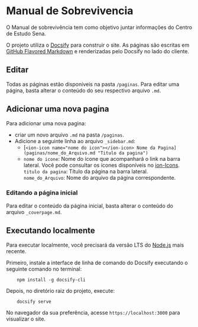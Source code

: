 # Manual de Sobrevivencia

O Manual de sobrevivência tem como objetivo juntar informações do Centro de Estudo Sena.

O projeto utiliza o [Docsify](https://github.com/docsifyjs/docsify) para construir o site. As páginas são escritas em [GitHub Flavored Markdown](https://guides.github.com/features/mastering-markdown/) e renderizadas pelo Docsify no lado do cliente.

## Editar

Todas as páginas estão disponíveis na pasta `/paginas`. Para editar uma página, basta alterar o conteúdo do seu respectivo arquivo `.md`.

## Adicionar uma nova pagina
Para adicionar uma nova pagina: 
- criar um novo arquivo `.md` na pasta `/paginas`.
- Adicione a seguinte linha ao arquivo `_sidebar.md`:
   * [`<ion-icon name="nome do icon"></ion-icon> Nome da Pagina](paginas/nome_do_Arquivo.md "Titulo da pagina")`
   - `nome do icone`: Nome do ícone que acompanhará o link na barra lateral. Você pode consultar os ícones disponíveis no [ion-Icons](https://ionic.io/ionicons).
   `titulo da pagina`: Título da página na barra lateral.  
   `nome_do_Arquivo`: Nome do arquivo da página correspondente.  

### Editando a página inicial

Para editar o conteúdo da página inicial, basta alterar o conteúdo do arquivo `_coverpage.md`.

## Executando localmente

Para executar localmente, você precisará da versão LTS do [Node.js](https://nodejs.org) mais recente.

Primeiro, instale a interface de linha de comando do Docsify executando o seguinte comando no terminal:

        npm install -g docsify-cli

Depois, no diretório raiz do projeto, execute:

        docsify serve

No navegador da sua preferência, acesse `https://localhost:3000` para visualizar o site.
